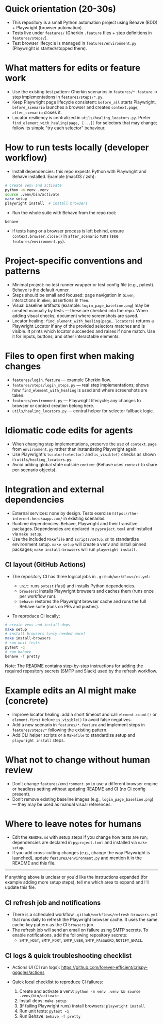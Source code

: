 <!-- .github/copilot-instructions.md - Guidance for AI coding agents working on crispy-goggles -->
# Quick orientation (20-30s)

- This repository is a small Python automation project using Behave (BDD) + Playwright (browser automation).
- Tests live under `features/` (Gherkin `.feature` files + step definitions in `features/steps/`).
- Test browser lifecycle is managed in `features/environment.py` (Playwright is started/stopped there).

# What matters for edits or feature work

- Use the existing test pattern: Gherkin scenarios in `features/*.feature` -> step implementations in `features/steps/*.py`.
- Keep Playwright page lifecycle consistent: `before_all` starts Playwright, `before_scenario` launches a browser and creates `context.page`, `after_scenario` closes it.
- Locator resiliency is centralized in `utils/healing_locators.py`. Prefer `find_element_with_healing(page, [...])` for selectors that may change; follow its simple "try each selector" behaviour.

# How to run tests locally (developer workflow)

- Install dependencies: this repo expects Python with Playwright and Behave installed. Example (macOS / zsh):

```bash
# create venv and activate
python -m venv .venv
source .venv/bin/activate
make setup
playwright install  # install browsers
```

- Run the whole suite with Behave from the repo root:

```bash
behave
```

- If tests hang or a browser process is left behind, ensure `context.browser.close()` in `after_scenario` runs (see `features/environment.py`).

# Project-specific conventions and patterns

- Minimal project: no test runner wrapper or test config file (e.g., pytest). Behave is the default runner.
- Steps should be small and focused: page navigation in `Given`, interactions in `When`, assertions in `Then`.
- Visual baseline artifacts (example: `login_page_baseline.png`) may be created manually by tests — these are checked into the repo. When adding visual checks, document where screenshots are saved.
- Locator healing: `find_element_with_healing(page, locators)` returns a Playwright Locator if any of the provided selectors matches and is visible. It prints which locator succeeded and raises if none match. Use it for inputs, buttons, and other interactable elements.

# Files to open first when making changes

- `features/login.feature` — example Gherkin flow.
- `features/steps/login_steps.py` — real step implementations; shows how `find_element_with_healing` is used and where screenshots are taken.
- `features/environment.py` — Playwright lifecycle; any changes to browser or context creation belong here.
- `utils/healing_locators.py` — central helper for selector fallback logic.

# Idiomatic code edits for agents

- When changing step implementations, preserve the use of `context.page` from `environment.py` rather than instantiating Playwright again.
- Use Playwright's `locator(selector)` and `is_visible()` checks as shown in `utils/healing_locators.py`.
- Avoid adding global state outside `context` (Behave uses `context` to share per-scenario objects).

# Integration and external dependencies

- External services: none by design. Tests exercise `https://the-internet.herokuapp.com/` in existing scenarios.
 - Runtime dependencies: Behave, Playwright and their transitive packages. Dependencies are declared in `pyproject.toml` and installed via `make setup`.
 - Use the included `Makefile` and `scripts/setup.sh` to standardize environment setup. `make setup` will create a venv and install pinned packages; `make install-browsers` will run `playwright install`.

## CI layout (GitHub Actions)

- The repository CI has three logical jobs in `.github/workflows/ci.yml`:
	- `unit`: runs `pytest` (fast) and installs Python dependencies.
	- `browsers`: installs Playwright browsers and caches them (runs once per workflow run).
	- `behave`: restores the Playwright browser cache and runs the full Behave suite (runs on PRs and pushes).

- To reproduce CI locally:

```bash
# create venv and install deps
make setup
# install browsers (only needed once)
make install-browsers
# run unit tests
pytest -q
# run behave
behave -f pretty
```

Note: The README contains step-by-step instructions for adding the required repository secrets (SMTP and Slack) used by the refresh workflow.

# Example edits an AI might make (concrete)

- Improve locator healing: add a short timeout and call `element.count()` or `element.first` before `is_visible()` to avoid false negatives.
- Add a new scenario in `features/*.feature` and implement steps in `features/steps/*` following the existing pattern.
- Add CLI helper scripts or a `Makefile` to standardize setup and `playwright install` steps.

# What not to change without human review

- Don’t change `features/environment.py` to use a different browser engine or headless setting without updating README and CI (no CI config present).
- Don’t remove existing baseline images (e.g., `login_page_baseline.png`) — they may be used as manual visual references.

# Where to leave notes for humans

- Edit the `README.md` with setup steps if you change how tests are run; dependencies are declared in `pyproject.toml` and installed via `make setup`.
- If you add cross-cutting changes (e.g., change the way Playwright is launched), update `features/environment.py` and mention it in the README and this file.

---
If anything above is unclear or you'd like the instructions expanded (for example adding more setup steps), tell me which area to expand and I'll update this file.

## CI refresh job and notifications

- There is a scheduled workflow `.github/workflows/refresh-browsers.yml` that runs daily to refresh the Playwright browser cache. It uses the same cache key pattern as the CI `browsers` job.
- The refresh job will send an email on failure using SMTP secrets. To enable notifications, add the following repository secrets:
	- `SMTP_HOST`, `SMTP_PORT`, `SMTP_USER`, `SMTP_PASSWORD`, `NOTIFY_EMAIL`.

## CI logs & quick troubleshooting checklist

- Actions UI (CI run logs): https://github.com/forever-efficient/crispy-goggles/actions

- Quick local checklist to reproduce CI failures:
	1. Create and activate a venv: `python -m venv .venv && source .venv/bin/activate`
	2. Install deps: `make setup`
	3. (If failing Playwright runs) install browsers: `playwright install`
	4. Run unit tests: `pytest -q`
	5. Run Behave: `behave -f pretty`


